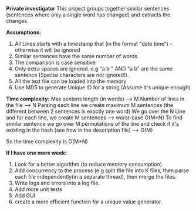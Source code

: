 **Private investigator**
This project groups together similar sentences (sentences where only a single word has
changed) and extracts the changes.


**Assumptions:**
1) All Lines starts with a timestamp that (in the format "date time") - otherwise it will be ignored
2) Similar sentences have the same number of words
3) The comparison is case sensitive
4) Only extra spaces are ignored. e.g  "a     b   "  AND "a b" are the same sentence (Special characters are not ignored!).
5) All the text file can be loaded into the memory
6) Use MD5 to generate Unique ID for a string (Assume it's unique enough)

**Time complexity:**
Max sentens length (in words) --> M
Number of lines in the file  --> N
Parsing each line we create maximum M sentences (the different between 2 sentences is exactly one word)
We go over the N Line and for each line, we create M sentences --> worst-case  O(M*N)
To find similar sentence we go over M permutations of the line and check if it's existing in the hash (see how in the description file) --> O(M)

So the time complexity is O(M*N)


**If I have one more week:**
1) Look for a better algorithm (to reduce memory consumption)
2) Add concurrency to the process (e.g split the file into K files, then parse each file independently(in a separate thread),  then merge the files.
3) Write logs and errors into a log file.
4) Add more unit tests
5) Add GUI
6) create a more efficient function for a unique value generator.

